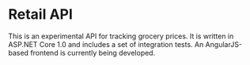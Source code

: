 # Retail API

This is an experimental API for tracking grocery prices. 
It is written in ASP.NET Core 1.0 and includes a set of integration tests. 
An AngularJS-based frontend is currently being developed.
